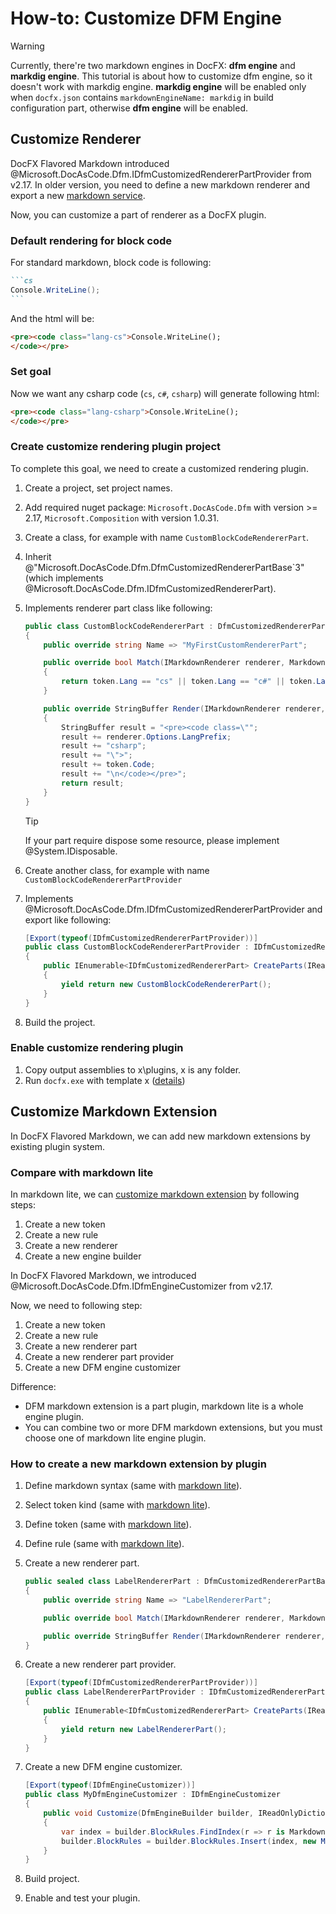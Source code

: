 How-to: Customize DFM Engine
=========================================

> [!WARNING]
> Currently, there're two markdown engines in DocFX: **dfm engine** and **markdig engine**. This tutorial is about how to customize dfm engine, so it doesn't work with markdig engine.
> **markdig engine** will be enabled only when `docfx.json` contains `markdownEngineName: markdig` in build configuration part, otherwise **dfm engine** will be enabled.
>

Customize Renderer
------------------

DocFX Flavored Markdown introduced @Microsoft.DocAsCode.Dfm.IDfmCustomizedRendererPartProvider from v2.17.
In older version, you need to define a new markdown renderer and export a new [markdown service](xref:Microsoft.DocAsCode.Plugins.IMarkdownServiceProvider).

Now, you can customize a part of renderer as a DocFX plugin.

### Default rendering for block code

For standard markdown, block code is following:
````md
```cs
Console.WriteLine();
```
````
And the html will be:
```html
<pre><code class="lang-cs">Console.WriteLine();
</code></pre>
```

### Set goal
Now we want any csharp code (`cs`, `c#`, `csharp`) will generate following html:
```html
<pre><code class="lang-csharp">Console.WriteLine();
</code></pre>
```

### Create customize rendering plugin project
To complete this goal, we need to create a customized rendering plugin.

1. Create a project, set project names.
2. Add required nuget package: `Microsoft.DocAsCode.Dfm` with version >= 2.17, `Microsoft.Composition` with version 1.0.31.
3. Create a class, for example with name `CustomBlockCodeRendererPart`.
4. Inherit @"Microsoft.DocAsCode.Dfm.DfmCustomizedRendererPartBase`3" (which implements @Microsoft.DocAsCode.Dfm.IDfmCustomizedRendererPart).
5. Implements renderer part class like following:

   ```cs
   public class CustomBlockCodeRendererPart : DfmCustomizedRendererPartBase<IMarkdownRenderer, MarkdownCodeBlockToken, MarkdownBlockContext>
   {
       public override string Name => "MyFirstCustomRendererPart";
   
       public override bool Match(IMarkdownRenderer renderer, MarkdownCodeBlockToken token, MarkdownBlockContext context)
       {
           return token.Lang == "cs" || token.Lang == "c#" || token.Lang == "csharp";
       }
   
       public override StringBuffer Render(IMarkdownRenderer renderer, MarkdownCodeBlockToken token, MarkdownBlockContext context)
       {
           StringBuffer result = "<pre><code class=\"";
           result += renderer.Options.LangPrefix;
           result += "csharp";
           result += "\">";
           result += token.Code;
           result += "\n</code></pre>";
           return result;
       }
   }
   ```

   > [!tip]
   > If your part require dispose some resource, please implement @System.IDisposable.

6. Create another class, for example with name `CustomBlockCodeRendererPartProvider`
7. Implements @Microsoft.DocAsCode.Dfm.IDfmCustomizedRendererPartProvider and export like following:

   ```cs
   [Export(typeof(IDfmCustomizedRendererPartProvider))]
   public class CustomBlockCodeRendererPartProvider : IDfmCustomizedRendererPartProvider
   {
       public IEnumerable<IDfmCustomizedRendererPart> CreateParts(IReadOnlyDictionary<string, object> parameters)
       {
           yield return new CustomBlockCodeRendererPart();
       }
   }
   ```
8. Build the project.

### Enable customize rendering plugin

1. Copy output assemblies to x\plugins, x is any folder.
2. Run `docfx.exe` with template x ([details](howto_build_your_own_type_of_documentation_with_custom_plug-in.md#enable-plug-in))

Customize Markdown Extension
----------------------------
In DocFX Flavored Markdown, we can add new markdown extensions by existing plugin system.

### Compare with markdown lite

In markdown lite, we can [customize markdown extension](intro_markdown_lite.md#how-to-customize-markdown-syntax) by following steps:
1. Create a new token
2. Create a new rule
3. Create a new renderer
4. Create a new engine builder

In DocFX Flavored Markdown, we introduced @Microsoft.DocAsCode.Dfm.IDfmEngineCustomizer from v2.17.

Now, we need to following step:
1. Create a new token
2. Create a new rule
3. Create a new renderer part
4. Create a new renderer part provider
5. Create a new DFM engine customizer

Difference:
* DFM markdown extension is a part plugin, markdown lite is a whole engine plugin.
* You can combine two or more DFM markdown extensions, but you must choose one of markdown lite engine plugin.

### How to create a new markdown extension by plugin
1. Define markdown syntax (same with [markdown lite](intro_markdown_lite.md#define-markdown-syntax)).
2. Select token kind (same with [markdown lite](intro_markdown_lite.md#select-token-kind)).
3. Define token (same with [markdown lite](intro_markdown_lite.md#define-token)).
4. Define rule (same with [markdown lite](intro_markdown_lite.md#define-rule)).
5. Create a new renderer part.

   ```cs
   public sealed class LabelRendererPart : DfmCustomizedRendererPartBase<IMarkdownRenderer, MarkdownMyLabelBlockToken, MarkdownBlockContext>
   {
       public override string Name => "LabelRendererPart";
   
       public override bool Match(IMarkdownRenderer renderer, MarkdownMyLabelBlockToken token, MarkdownBlockContext context) => true;
   
       public override StringBuffer Render(IMarkdownRenderer renderer, MarkdownMyLabelBlockToken token, MarkdownBlockContext context) => "<div id=\"" + token.Label + "\"></div>";
   }
   ```
6. Create a new renderer part provider.

   ```cs
   [Export(typeof(IDfmCustomizedRendererPartProvider))]
   public class LabelRendererPartProvider : IDfmCustomizedRendererPartProvider
   {
       public IEnumerable<IDfmCustomizedRendererPart> CreateParts(IReadOnlyDictionary<string, object> parameters)
       {
           yield return new LabelRendererPart();
       }
   }
   ```
7. Create a new DFM engine customizer.

   ```cs
   [Export(typeof(IDfmEngineCustomizer))]
   public class MyDfmEngineCustomizer : IDfmEngineCustomizer
   {
       public void Customize(DfmEngineBuilder builder, IReadOnlyDictionary<string, object> parameters)
       {
           var index = builder.BlockRules.FindIndex(r => r is MarkdownHeadingBlockRule);
           builder.BlockRules = builder.BlockRules.Insert(index, new MyHeadingRule());
       }
   }
   ```
8. Build project.
9. Enable and test your plugin.
